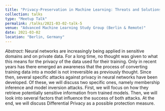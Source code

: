 ```yaml
---
title: "Privacy-Preservation in Machine Learning: Threats and Solutions"
collection: talks
type: "Meetup Talk"
permalink: /talks/2021-03-02-talk-5
venue: "Advanced Machine Learning Study Group (Berlin & Remote)"
date: 2021-03-02
location: "Berlin, Germany"
---
```


*Abstract:* Neural networks are increasingly being applied in sensitive domains and on private data. 
For a long time, no thought was given to what this means for the privacy of the data used for their training. 
Only in recent years has there emerged an awareness that the process of converting training data into a model is not irreversible as previously thought. 
Since then, several specific attacks against privacy in neural networks have been developed. 
Of these, we will discuss two specific ones, namely membership inference and model inversion attacks. 
First, we will focus on how they retrieve potentially sensitive information from trained models. 
Then, we will look into several factors that influence the success of both attacks. 
At the end, we will discuss Differential Privacy as a possible protection measure.
